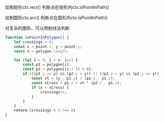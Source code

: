 绘制矩形ctx.rect()
判断点在矩形内ctx.isPointInPath()

绘制圆形ctx.arc()
判断点在圆形内ctx.isPointInPath()

对复杂的图形，可以用射线法判断
```js
function isPointInPolygon() {
    let crossings = 0;
    const x = point.x, y = point.y;
    const n = polygon.length;

    for (let i = 0; i < n; i++) {
        const p1 = polygon[i];
        const p2 = polygon[(i + 1) % n];
        if (((p1.y <= y) && (p2.y > y)) || ((p1.y > y) && (p2.y <= y))) {
            const vt = (y - p1.y) / (p2.y - p1.y);
            const xCross = p1.x + vt * (p2.x - p1.x);
            if (x < xCross) {
                crossings++;
            }
        }
    }
    return (crossings % 2 !== 0)
}
```